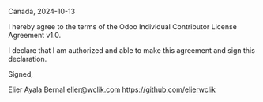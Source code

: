 Canada, 2024-10-13

I hereby agree to the terms of the Odoo Individual Contributor License
Agreement v1.0.

I declare that I am authorized and able to make this agreement and sign this
declaration.

Signed,

Elier Ayala Bernal elier@wclik.com https://github.com/elierwclik

